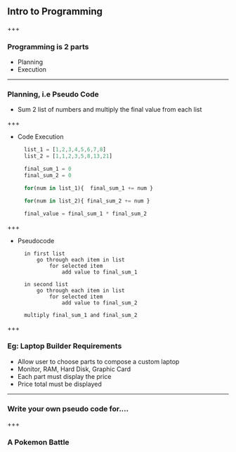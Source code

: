 ## Intro to Programming

+++

### Programming is 2 parts
- Planning
- Execution

---

### Planning, i.e Pseudo Code
- Sum 2 list of numbers and multiply the final value from each list

+++
- Code Execution
  ```javascript
    list_1 = [1,2,3,4,5,6,7,8]
    list_2 = [1,1,2,3,5,8,13,21]

    final_sum_1 = 0
    final_sum_2 = 0

    for(num in list_1){  final_sum_1 += num }

    for(num in list_2){ final_sum_2 += num }

    final_value = final_sum_1 * final_sum_2
  ```

+++
- Pseudocode
  ```
    in first list
        go through each item in list
            for selected item
                add value to final_sum_1
    
    in second list
        go through each item in list
            for selected item
                add value to final_sum_2

    multiply final_sum_1 and final_sum_2    
  ```



+++

### Eg: Laptop Builder Requirements
- Allow user to choose parts to compose a custom laptop
- Monitor, RAM, Hard Disk, Graphic Card
- Each part must display the price
- Price total must be displayed

---

### Write your own pseudo code for....

+++

### A Pokemon Battle